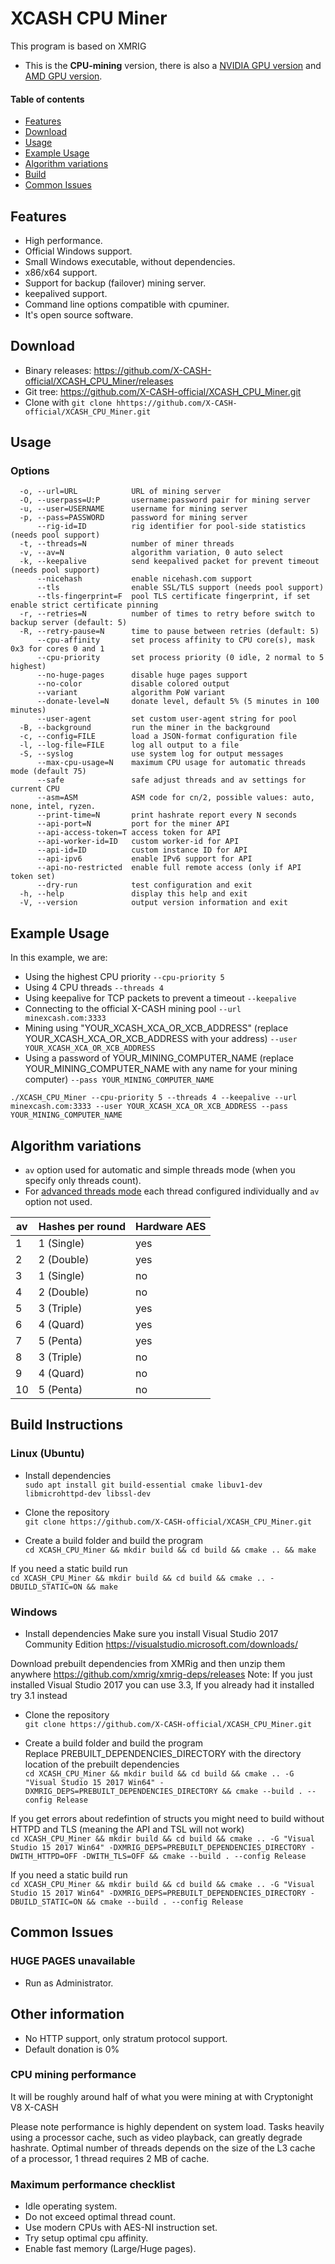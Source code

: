 # XCASH CPU Miner

This program is based on XMRIG
* This is the **CPU-mining** version, there is also a [NVIDIA GPU version](https://github.com/X-CASH-official/XCASH_Nvidia_Miner) and [AMD GPU version](https://github.com/X-CASH-official/XCASH_AMD_Miner).

#### Table of contents
* [Features](#features)
* [Download](#download)
* [Usage](#usage)
* [Example Usage](#example-usage)
* [Algorithm variations](#algorithm-variations)
* [Build](#build-instructions)
* [Common Issues](#common-issues)

## Features
* High performance.
* Official Windows support.
* Small Windows executable, without dependencies.
* x86/x64 support.
* Support for backup (failover) mining server.
* keepalived support.
* Command line options compatible with cpuminer.
* It's open source software.

## Download
* Binary releases: https://github.com/X-CASH-official/XCASH_CPU_Miner/releases
* Git tree: https://github.com/X-CASH-official/XCASH_CPU_Miner.git
* Clone with `git clone hhttps://github.com/X-CASH-official/XCASH_CPU_Miner.git`

## Usage

### Options
```
  -o, --url=URL            URL of mining server
  -O, --userpass=U:P       username:password pair for mining server
  -u, --user=USERNAME      username for mining server
  -p, --pass=PASSWORD      password for mining server
      --rig-id=ID          rig identifier for pool-side statistics (needs pool support)
  -t, --threads=N          number of miner threads
  -v, --av=N               algorithm variation, 0 auto select
  -k, --keepalive          send keepalived packet for prevent timeout (needs pool support)
      --nicehash           enable nicehash.com support
      --tls                enable SSL/TLS support (needs pool support)
      --tls-fingerprint=F  pool TLS certificate fingerprint, if set enable strict certificate pinning
  -r, --retries=N          number of times to retry before switch to backup server (default: 5)
  -R, --retry-pause=N      time to pause between retries (default: 5)
      --cpu-affinity       set process affinity to CPU core(s), mask 0x3 for cores 0 and 1
      --cpu-priority       set process priority (0 idle, 2 normal to 5 highest)
      --no-huge-pages      disable huge pages support
      --no-color           disable colored output
      --variant            algorithm PoW variant
      --donate-level=N     donate level, default 5% (5 minutes in 100 minutes)
      --user-agent         set custom user-agent string for pool
  -B, --background         run the miner in the background
  -c, --config=FILE        load a JSON-format configuration file
  -l, --log-file=FILE      log all output to a file
  -S, --syslog             use system log for output messages
      --max-cpu-usage=N    maximum CPU usage for automatic threads mode (default 75)
      --safe               safe adjust threads and av settings for current CPU
      --asm=ASM            ASM code for cn/2, possible values: auto, none, intel, ryzen.
      --print-time=N       print hashrate report every N seconds
      --api-port=N         port for the miner API
      --api-access-token=T access token for API
      --api-worker-id=ID   custom worker-id for API
      --api-id=ID          custom instance ID for API
      --api-ipv6           enable IPv6 support for API
      --api-no-restricted  enable full remote access (only if API token set)
      --dry-run            test configuration and exit
  -h, --help               display this help and exit
  -V, --version            output version information and exit
```

## Example Usage
In this example, we are:
* Using the highest CPU priority `--cpu-priority 5`
* Using 4 CPU threads `--threads 4`
* Using keepalive for TCP packets to prevent a timeout `--keepalive`
* Connecting to the official X-CASH mining pool `--url minexcash.com:3333`
* Mining using "YOUR_XCASH_XCA_OR_XCB_ADDRESS" (replace YOUR_XCASH_XCA_OR_XCB_ADDRESS with your address) `--user YOUR_XCASH_XCA_OR_XCB_ADDRESS`
* Using a password of YOUR_MINING_COMPUTER_NAME (replace YOUR_MINING_COMPUTER_NAME with any name for your mining computer) `--pass YOUR_MINING_COMPUTER_NAME`  

`./XCASH_CPU_Miner --cpu-priority 5 --threads 4 --keepalive --url minexcash.com:3333 --user YOUR_XCASH_XCA_OR_XCB_ADDRESS --pass YOUR_MINING_COMPUTER_NAME`  

## Algorithm variations

- `av` option used for automatic and simple threads mode (when you specify only threads count).
- For [advanced threads mode](https://github.com/xmrig/xmrig/issues/563) each thread configured individually and `av` option not used.

| av | Hashes per round | Hardware AES |
|----|------------------|--------------|
| 1  | 1 (Single)       | yes          |
| 2  | 2 (Double)       | yes          |
| 3  | 1 (Single)       | no           |
| 4  | 2 (Double)       | no           |
| 5  | 3 (Triple)       | yes          |
| 6  | 4 (Quard)        | yes          |
| 7  | 5 (Penta)        | yes          |
| 8  | 3 (Triple)       | no           |
| 9  | 4 (Quard)        | no           |
| 10 | 5 (Penta)        | no           |

## Build Instructions

### Linux (Ubuntu)
* Install dependencies  
`sudo apt install git build-essential cmake libuv1-dev libmicrohttpd-dev libssl-dev`

* Clone the repository  
`git clone https://github.com/X-CASH-official/XCASH_CPU_Miner.git`

* Create a build folder and build the program  
`cd XCASH_CPU_Miner && mkdir build && cd build && cmake .. && make`

If you need a static build run  
`cd XCASH_CPU_Miner && mkdir build && cd build && cmake .. -DBUILD_STATIC=ON && make`

### Windows
* Install dependencies
Make sure you install Visual Studio 2017 Community Edition
https://visualstudio.microsoft.com/downloads/

Download prebuilt dependencies from XMRig and then unzip them anywhere
https://github.com/xmrig/xmrig-deps/releases
Note: If you just installed Visual Studio 2017 you can use 3.3, If you already had it installed try 3.1 instead

* Clone the repository   
`git clone https://github.com/X-CASH-official/XCASH_CPU_Miner.git`

* Create a build folder and build the program  
Replace PREBUILT_DEPENDENCIES_DIRECTORY with the directory location of the prebuilt dependencies  
`cd XCASH_CPU_Miner && mkdir build && cd build && cmake .. -G "Visual Studio 15 2017 Win64" -DXMRIG_DEPS=PREBUILT_DEPENDENCIES_DIRECTORY && cmake --build . --config Release`

If you get errors about redefintion of structs you might need to build without HTTPD and TLS (meaning the API and TSL will not work)  
`cd XCASH_CPU_Miner && mkdir build && cd build && cmake .. -G "Visual Studio 15 2017 Win64" -DXMRIG_DEPS=PREBUILT_DEPENDENCIES_DIRECTORY -DWITH_HTTPD=OFF -DWITH_TLS=OFF && cmake --build . --config Release`

If you need a static build run  
`cd XCASH_CPU_Miner && mkdir build && cd build && cmake .. -G "Visual Studio 15 2017 Win64" -DXMRIG_DEPS=PREBUILT_DEPENDENCIES_DIRECTORY -DBUILD_STATIC=ON && cmake --build . --config Release`

## Common Issues
### HUGE PAGES unavailable
* Run as Administrator.

## Other information
* No HTTP support, only stratum protocol support.
* Default donation is 0%


### CPU mining performance
It will be roughly around half of what you were mining at with Cryptonight V8 X-CASH

Please note performance is highly dependent on system load. Tasks heavily using a processor cache, such as video playback, can greatly degrade hashrate. Optimal number of threads depends on the size of the L3 cache of a processor, 1 thread requires 2 MB of cache.

### Maximum performance checklist
* Idle operating system.
* Do not exceed optimal thread count.
* Use modern CPUs with AES-NI instruction set.
* Try setup optimal cpu affinity.
* Enable fast memory (Large/Huge pages).
